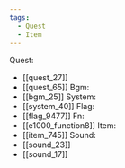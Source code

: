 ```yaml
---
tags:
  - Quest
  - Item
---
```

Quest:
- [[quest_27]]
- [[quest_65]]
Bgm:
- [[bgm_25]]
System:
- [[system_40]]
Flag:
- [[flag_9477]]
Fn:
- [[e1000_function8]]
Item:
- [[item_745]]
Sound:
- [[sound_23]]
- [[sound_17]]
